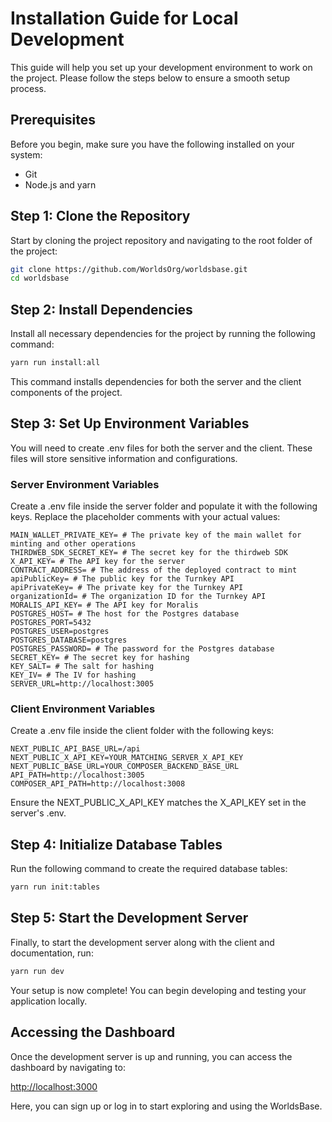 # Installation Guide for Local Development

This guide will help you set up your development environment to work on the project. Please follow the steps below to ensure a smooth setup process.

## Prerequisites

Before you begin, make sure you have the following installed on your system:

- Git
- Node.js and yarn

## Step 1: Clone the Repository

Start by cloning the project repository and navigating to the root folder of the project:

```bash
git clone https://github.com/WorldsOrg/worldsbase.git
cd worldsbase
```

## Step 2: Install Dependencies

Install all necessary dependencies for the project by running the following command:

```bash
yarn run install:all
```

This command installs dependencies for both the server and the client components of the project.

## Step 3: Set Up Environment Variables

You will need to create .env files for both the server and the client. These files will store sensitive information and configurations.

### Server Environment Variables

Create a .env file inside the server folder and populate it with the following keys. Replace the placeholder comments with your actual values:

```env
MAIN_WALLET_PRIVATE_KEY= # The private key of the main wallet for minting and other operations
THIRDWEB_SDK_SECRET_KEY= # The secret key for the thirdweb SDK
X_API_KEY= # The API key for the server
CONTRACT_ADDRESS= # The address of the deployed contract to mint
apiPublicKey= # The public key for the Turnkey API
apiPrivateKey= # The private key for the Turnkey API
organizationId= # The organization ID for the Turnkey API
MORALIS_API_KEY= # The API key for Moralis
POSTGRES_HOST= # The host for the Postgres database
POSTGRES_PORT=5432
POSTGRES_USER=postgres
POSTGRES_DATABASE=postgres
POSTGRES_PASSWORD= # The password for the Postgres database
SECRET_KEY= # The secret key for hashing
KEY_SALT= # The salt for hashing
KEY_IV= # The IV for hashing
SERVER_URL=http://localhost:3005
```

### Client Environment Variables

Create a .env file inside the client folder with the following keys:

```env
NEXT_PUBLIC_API_BASE_URL=/api
NEXT_PUBLIC_X_API_KEY=YOUR_MATCHING_SERVER_X_API_KEY
NEXT_PUBLIC_BASE_URL=YOUR_COMPOSER_BACKEND_BASE_URL
API_PATH=http://localhost:3005
COMPOSER_API_PATH=http://localhost:3008
```

Ensure the NEXT_PUBLIC_X_API_KEY matches the X_API_KEY set in the server's .env.

## Step 4: Initialize Database Tables

Run the following command to create the required database tables:

```bash
yarn run init:tables
```

## Step 5: Start the Development Server

Finally, to start the development server along with the client and documentation, run:

```bash
yarn run dev
```

Your setup is now complete! You can begin developing and testing your application locally.

## Accessing the Dashboard

Once the development server is up and running, you can access the dashboard by navigating to:

[http://localhost:3000](http://localhost:3000)

Here, you can sign up or log in to start exploring and using the WorldsBase.
